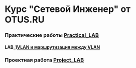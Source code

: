 # Курс "Сетевой Инженер" от OTUS.RU

### Практические работы [Practical_LAB](https://github.com/Maksim693/OTUS_LAB/tree/main/Practical_LAB)
#### LAB_1[VLAN и маршрутизация между VLAN]([https://github.com/Maksim693/OTUS_LAB/tree/main/Project_LAB](https://github.com/Maksim693/OTUS_LAB/tree/main/Practical_LAB/LAB_1))
### Проектная работа [Project_LAB](https://github.com/Maksim693/OTUS_LAB/tree/main/Project_LAB)
